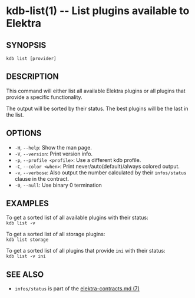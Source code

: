 kdb-list(1) -- List plugins available to Elektra
================================================

## SYNOPSIS

`kdb list [provider]`

## DESCRIPTION

This command will either list all available Elektra plugins
or all plugins that provide a specific functionality.

The output will be sorted by their status.
The best plugins will be the last in the list.

## OPTIONS

- `-H`, `--help`:
  Show the man page.
- `-V`, `--version`:
  Print version info.
- `-p`, `--profile <profile>`:
  Use a different kdb profile.
- `-C`, `--color <when>`:
  Print never/auto(default)/always colored output.
- `-v`, `--verbose`:
  Also output the number calculated by their
  `infos/status` clause in the contract.
- `-0`, `--null`:
  Use binary 0 termination

## EXAMPLES

To get a sorted list of all available plugins with their status:<br>
`kdb list -v`

To get a sorted list of all storage plugins:<br>
`kdb list storage`

To get a sorted list of all plugins that provide `ini` with their status:<br>
`kdb list -v ini`

## SEE ALSO

- `infos/status` is part of the [elektra-contracts.md (7)](elektra-contracts.md)
